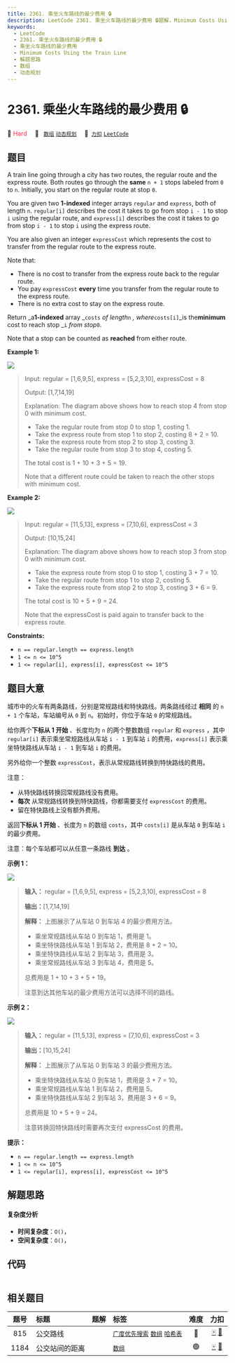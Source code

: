 ```yaml
---
title: 2361. 乘坐火车路线的最少费用 🔒
description: LeetCode 2361. 乘坐火车路线的最少费用 🔒题解，Minimum Costs Using the Train Line，包含解题思路、复杂度分析以及完整的 JavaScript 代码实现。
keywords:
  - LeetCode
  - 2361. 乘坐火车路线的最少费用 🔒
  - 乘坐火车路线的最少费用
  - Minimum Costs Using the Train Line
  - 解题思路
  - 数组
  - 动态规划
---
```


# 2361. 乘坐火车路线的最少费用 🔒

🔴 <font color=#ff334b>Hard</font>&emsp; 🔖&ensp; [`数组`](/tag/array.md) [`动态规划`](/tag/dynamic-programming.md)&emsp; 🔗&ensp;[`力扣`](https://leetcode.cn/problems/minimum-costs-using-the-train-line) [`LeetCode`](https://leetcode.com/problems/minimum-costs-using-the-train-line)

## 题目

A train line going through a city has two routes, the regular route and the
express route. Both routes go through the **same** `n + 1` stops labeled from
`0` to `n`. Initially, you start on the regular route at stop `0`.

You are given two **1-indexed** integer arrays `regular` and `express`, both
of length `n`. `regular[i]` describes the cost it takes to go from stop `i -
1` to stop `i` using the regular route, and `express[i]` describes the cost it
takes to go from stop `i - 1` to stop `i` using the express route.

You are also given an integer `expressCost` which represents the cost to
transfer from the regular route to the express route.

Note that:

  * There is no cost to transfer from the express route back to the regular route.
  * You pay `expressCost` **every** time you transfer from the regular route to the express route.
  * There is no extra cost to stay on the express route.

Return _a**1-indexed** array _`costs` _of length_`n` _, where_`costs[i]`_is
the**minimum** cost to reach stop _`i` _from stop_`0`.

Note that a stop can be counted as **reached** from either route.



**Example 1:**

![](https://fastly.jsdelivr.net/gh/doocs/leetcode@main/solution/2300-2399/2361.Minimum%20Costs%20Using%20the%20Train%20Line/images/ex1drawio.png)

> Input: regular = [1,6,9,5], express = [5,2,3,10], expressCost = 8
> 
> Output: [1,7,14,19]
> 
> Explanation: The diagram above shows how to reach stop 4 from stop 0 with minimum cost.
> - Take the regular route from stop 0 to stop 1, costing 1.
> - Take the express route from stop 1 to stop 2, costing 8 + 2 = 10.
> - Take the express route from stop 2 to stop 3, costing 3.
> - Take the regular route from stop 3 to stop 4, costing 5.
> 
> The total cost is 1 + 10 + 3 + 5 = 19.
> 
> Note that a different route could be taken to reach the other stops with minimum cost.

**Example 2:**

![](https://fastly.jsdelivr.net/gh/doocs/leetcode@main/solution/2300-2399/2361.Minimum%20Costs%20Using%20the%20Train%20Line/images/ex2drawio.png)

> Input: regular = [11,5,13], express = [7,10,6], expressCost = 3
> 
> Output: [10,15,24]
> 
> Explanation: The diagram above shows how to reach stop 3 from stop 0 with minimum cost.
> - Take the express route from stop 0 to stop 1, costing 3 + 7 = 10.
> - Take the regular route from stop 1 to stop 2, costing 5.
> - Take the express route from stop 2 to stop 3, costing 3 + 6 = 9.
> 
> The total cost is 10 + 5 + 9 = 24.
> 
> Note that the expressCost is paid again to transfer back to the express route.

**Constraints:**

  * `n == regular.length == express.length`
  * `1 <= n <= 10^5`
  * `1 <= regular[i], express[i], expressCost <= 10^5`


## 题目大意

城市中的火车有两条路线，分别是常规路线和特快路线。两条路线经过 **相同** 的 `n + 1` 个车站，车站编号从 `0` 到 `n`。初始时，你位于车站
`0` 的常规路线。

给你两个**下标从 1 开始** 、长度均为 `n` 的两个整数数组 `regular` 和 `express` ，其中 `regular[i]`
表示乘坐常规路线从车站 `i - 1` 到车站 `i` 的费用，`express[i]` 表示乘坐特快路线从车站 `i - 1` 到车站 `i` 的费用。

另外给你一个整数 `expressCost`，表示从常规路线转换到特快路线的费用。

注意：

  * 从特快路线转换回常规路线没有费用。
  * **每次** 从常规路线转换到特快路线，你都需要支付 `expressCost` 的费用。
  * 留在特快路线上没有额外费用。

返回**下标从 1 开始** 、长度为 `n` 的数组 `costs`，其中 `costs[i]` 是从车站 `0` 到车站 `i` 的最少费用。

注意：每个车站都可以从任意一条路线 **到达** 。



**示例 1：**

![](https://fastly.jsdelivr.net/gh/doocs/leetcode@main/solution/2300-2399/2361.Minimum%20Costs%20Using%20the%20Train%20Line/images/ex1drawio.png)

> 
> 
> 
> 
> 
> **输入：** regular = [1,6,9,5], express = [5,2,3,10], expressCost = 8
> 
> **输出：**[1,7,14,19]
> 
> **解释：** 上图展示了从车站 0 到车站 4 的最少费用方法。
> - 乘坐常规路线从车站 0 到车站 1，费用是 1。
> - 乘坐特快路线从车站 1 到车站 2，费用是 8 + 2 = 10。
> - 乘坐特快路线从车站 2 到车站 3，费用是 3。
> - 乘坐常规路线从车站 3 到车站 4，费用是 5。
> 
> 总费用是 1 + 10 + 3 + 5 + 19。
> 
> 注意到达其他车站的最少费用方法可以选择不同的路线。
> 
> 

**示例 2：**

![](https://fastly.jsdelivr.net/gh/doocs/leetcode@main/solution/2300-2399/2361.Minimum%20Costs%20Using%20the%20Train%20Line/images/ex2drawio.png)

> 
> 
> 
> 
> 
> **输入：** regular = [11,5,13], express = [7,10,6], expressCost = 3
> 
> **输出：**[10,15,24]
> 
> **解释：** 上图展示了从车站 0 到车站 3 的最少费用方法。
> - 乘坐特快路线从车站 0 到车站 1，费用是 3 + 7 = 10。
> - 乘坐常规路线从车站 1 到车站 2，费用是 5。
> - 乘坐特快路线从车站 2 到车站 3，费用是 3 + 6 = 9。
> 
> 总费用是 10 + 5 + 9 = 24。
> 
> 注意转换回特快路线时需要再次支付 expressCost 的费用。
> 
> 



**提示：**

  * `n == regular.length == express.length`
  * `1 <= n <= 10^5`
  * `1 <= regular[i], express[i], expressCost <= 10^5`


## 解题思路

#### 复杂度分析

- **时间复杂度**：`O()`，
- **空间复杂度**：`O()`，

## 代码

```javascript

```

## 相关题目

<!-- prettier-ignore -->
| 题号 | 标题 | 题解 | 标签 | 难度 | 力扣 |
| :------: | :------ | :------: | :------ | :------: | :------: |
| 815 | 公交路线 |  |  [`广度优先搜索`](/tag/breadth-first-search.md) [`数组`](/tag/array.md) [`哈希表`](/tag/hash-table.md) | 🔴 | [🀄️](https://leetcode.cn/problems/bus-routes) [🔗](https://leetcode.com/problems/bus-routes) |
| 1184 | 公交站间的距离 |  |  [`数组`](/tag/array.md) | 🟢 | [🀄️](https://leetcode.cn/problems/distance-between-bus-stops) [🔗](https://leetcode.com/problems/distance-between-bus-stops) |